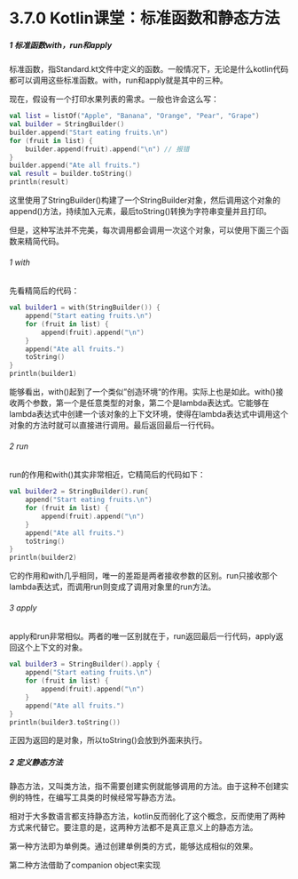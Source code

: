 # 3.7.0 Kotlin课堂：标准函数和静态方法

##### 1 标准函数with，run和apply

标准函数，指Standard.kt文件中定义的函数。一般情况下，无论是什么kotlin代码都可以调用这些标准函数。with，run和apply就是其中的三种。

现在，假设有一个打印水果列表的需求。一般也许会这么写：

```kotlin
val list = listOf("Apple", "Banana", "Orange", "Pear", "Grape")
val builder = StringBuilder()
builder.append("Start eating fruits.\n")
for (fruit in list) {
    builder.append(fruit).append("\n") // 报错
}
builder.append("Ate all fruits.")
val result = builder.toString()
println(result)
```

这里使用了StringBuilder()构建了一个StringBuilder对象，然后调用这个对象的append()方法，持续加入元素，最后toString()转换为字符串变量并且打印。

但是，这种写法并不完美，每次调用都会调用一次这个对象，可以使用下面三个函数来精简代码。

###### 1 with

先看精简后的代码：

```kotlin
val builder1 = with(StringBuilder()) {
    append("Start eating fruits.\n")
    for (fruit in list) {
        append(fruit).append("\n")
    }
    append("Ate all fruits.")
    toString()
}
println(builder1)
```

能够看出，with()起到了一个类似”创造环境“的作用。实际上也是如此。with()接收两个参数，第一个是任意类型的对象，第二个是lambda表达式。它能够在lambda表达式中创建一个该对象的上下文环境，使得在lambda表达式中调用这个对象的方法时就可以直接进行调用。最后返回最后一行代码。

###### 2 run

run的作用和with()其实非常相近，它精简后的代码如下：

```kotlin
val builder2 = StringBuilder().run{
    append("Start eating fruits.\n")
    for (fruit in list) {
        append(fruit).append("\n")
    }
    append("Ate all fruits.")
    toString()
}
println(builder2)
```

它的作用和with几乎相同，唯一的差距是两者接收参数的区别。run只接收那个lambda表达式，而调用run则变成了调用对象里的run方法。

###### 3 apply

apply和run非常相似。两者的唯一区别就在于，run返回最后一行代码，apply返回这个上下文的对象。

```kotlin
val builder3 = StringBuilder().apply {
    append("Start eating fruits.\n")
    for (fruit in list) {
        append(fruit).append("\n")
    }
    append("Ate all fruits.")
}
println(builder3.toString())
```

正因为返回的是对象，所以toString()会放到外面来执行。

##### 2 定义静态方法

静态方法，又叫类方法，指不需要创建实例就能够调用的方法。由于这种不创建实例的特性，在编写工具类的时候经常写静态方法。

相对于大多数语言都支持静态方法，kotlin反而弱化了这个概念，反而使用了两种方式来代替它。要注意的是，这两种方法都不是真正意义上的静态方法。

第一种方法即为单例类。通过创建单例类的方式，能够达成相似的效果。

第二种方法借助了companion object来实现
